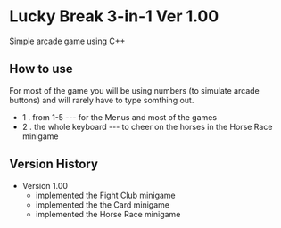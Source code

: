 # Lucky Break 3-in-1 Ver 1.00

Simple arcade game using C++

## How to use

For most of the game you will be using numbers (to simulate arcade buttons) and will rarely have to type somthing out.

- 1 . from 1-5 --- for the Menus and most of the games
- 2 . the whole keyboard --- to cheer on the horses in the Horse Race minigame

## Version History

- Version 1.00
    - implemented the Fight Club minigame
    - implemented the the Card minigame
    - implemented the Horse Race minigame
